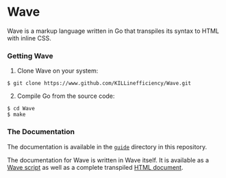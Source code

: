 # Wave

Wave is a markup language written in Go that transpiles its syntax to HTML with inline CSS.

### Getting Wave

1. Clone Wave on your system:

```
$ git clone https://www.github.com/KILLinefficiency/Wave.git
```

2. Compile Go from the source code:

```
$ cd Wave
$ make
```

### The Documentation

The documentation is available in the [``guide``](guide) directory in this repository.

The documentation for Wave is written in Wave itself. It is available as a [Wave script](guide/guide.txt) as well as a complete transpiled [HTML document](guide/guide.html).

